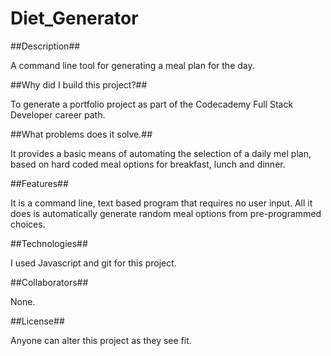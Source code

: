 # Diet_Generator


##Description##

A command line tool for generating a meal plan for the day.


##Why did I build this project?##

To generate a portfolio project as part of the Codecademy Full Stack Developer career path.


##What problems does it solve.##

It provides a basic means of automating the selection of a daily mel plan, based on hard coded meal options for breakfast, lunch and dinner.


##Features##

It is a command line, text based program that requires no user input. All it does is automatically generate random meal options from pre-programmed choices.


##Technologies##

I used Javascript and git for this project.

##Collaborators##

None.

##License##

Anyone can alter this project as they see fit.
